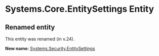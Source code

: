 # Systems.Core.EntitySettings Entity

## Renamed entity

This entity was renamed (in v.24).

**New name:** [Systems.Security.EntitySettings](Systems.Security.EntitySettings.md)
